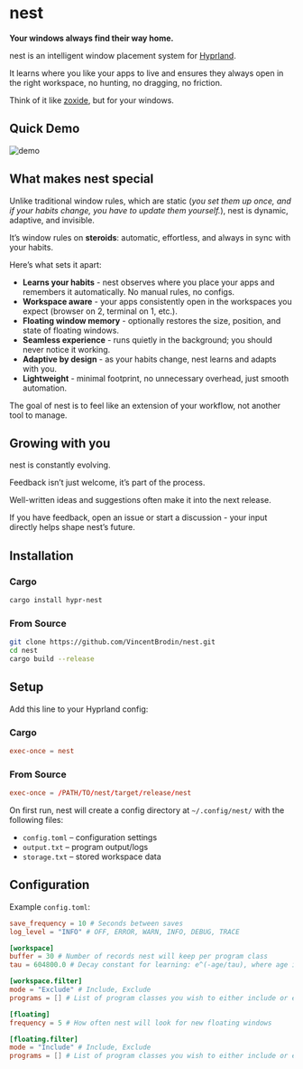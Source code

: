 # nest

**Your windows always find their way home.**

nest is an intelligent window placement system for [Hyprland](https://github.com/hyprwm/Hyprland).

It learns where you like your apps to live and ensures they always open in the right workspace, no hunting, no dragging, no friction.

Think of it like [zoxide](https://github.com/ajeetdsouza/zoxide), but for your windows.


## Quick Demo

![demo](./assets/demo.gif)

## What makes nest special
Unlike traditional window rules, which are static (*you set them up once, and if your habits change, you have to update them yourself.*),
nest is dynamic, adaptive, and invisible.

It’s window rules on **steroids**: automatic, effortless, and always in sync with your habits.

Here’s what sets it apart:
- **Learns your habits** - nest observes where you place your apps and remembers it automatically. No manual rules, no configs.
- **Workspace aware** - your apps consistently open in the workspaces you expect (browser on 2, terminal on 1, etc.).
- **Floating window memory** - optionally restores the size, position, and state of floating windows.
- **Seamless experience** - runs quietly in the background; you should never notice it working.
- **Adaptive by design** - as your habits change, nest learns and adapts with you.
- **Lightweight** - minimal footprint, no unnecessary overhead, just smooth automation.

The goal of nest is to feel like an extension of your workflow, not another tool to manage.

## Growing with you
nest is constantly evolving.

Feedback isn’t just welcome, it’s part of the process.

Well-written ideas and suggestions often make it into the next release.

If you have feedback, open an issue or start a discussion - your input directly helps shape nest’s future.

##  Installation

### Cargo
```bash
cargo install hypr-nest
```

### From Source

```bash
git clone https://github.com/VincentBrodin/nest.git 
cd nest
cargo build --release
```

## Setup

Add this line to your Hyprland config:

### Cargo
```conf
exec-once = nest
```

### From Source
```conf
exec-once = /PATH/TO/nest/target/release/nest
```

On first run, nest will create a config directory at `~/.config/nest/` with the following files:

- `config.toml` – configuration settings
- `output.txt` – program output/logs
- `storage.txt` – stored workspace data
    
## Configuration

Example `config.toml`:

```toml
save_frequency = 10 # Seconds between saves
log_level = "INFO" # OFF, ERROR, WARN, INFO, DEBUG, TRACE

[workspace]
buffer = 30 # Number of records nest will keep per program class
tau = 604800.0 # Decay constant for learning: e^(-age/tau), where age is in seconds (default = 1h)

[workspace.filter]
mode = "Exclude" # Include, Exclude
programs = [] # List of program classes you wish to either include or exclude

[floating]
frequency = 5 # How often nest will look for new floating windows

[floating.filter]
mode = "Include" # Include, Exclude
programs = [] # List of program classes you wish to either include or exclude
```
